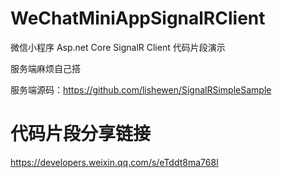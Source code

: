 # WeChatMiniAppSignalRClient
微信小程序 Asp.net Core SignalR Client 代码片段演示

服务端麻烦自己搭

服务端源码：https://github.com/lishewen/SignalRSimpleSample

# 代码片段分享链接
https://developers.weixin.qq.com/s/eTddt8ma768l
